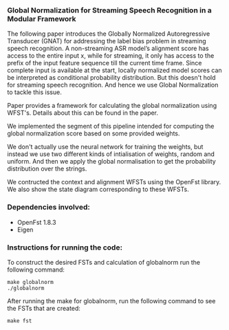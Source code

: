 ### Global Normalization for Streaming Speech Recognition in a Modular Framework

The following paper introduces the Globally Normalized Autoregressive Transducer (GNAT) for addressing the label bias problem in streaming speech recognition. A non-streaming ASR model’s alignment score has access to the entire input x, while for streaming, it only has access to the prefix of the input feature sequence till the current time frame. Since complete input is available at the start,  locally normalized  model scores can be interpreted as conditional probability distribution. But this doesn't hold for streaming speech recognition. And hence we use Global Normalization to tackle this issue.

Paper provides a framework for calculating the global normalization using WFST's. Details about this can be found in the paper.

We implemented the segment of this pipeline intended for computing the global normalization score based on some provided weights. 

We don't actually use the neural network for training the weights, but instead we use two different kinds of intialisation of weights, random and uniform. And then we apply the global normalisation to get the probability distribution over the strings. 

We contructed the context and alignment WFSTs using the OpenFst library. We also show the state diagram corresponding to these WFSTs.


### Dependencies involved:
* OpenFst 1.8.3
* Eigen 

### Instructions for running the code:

To construct the desired FSTs and calculation of globalnorm run the following command:
```
make globalnorm
./globalnorm

```
After running the make for globalnorm, run the following command to see the FSTs that are created:
```
make fst
```

